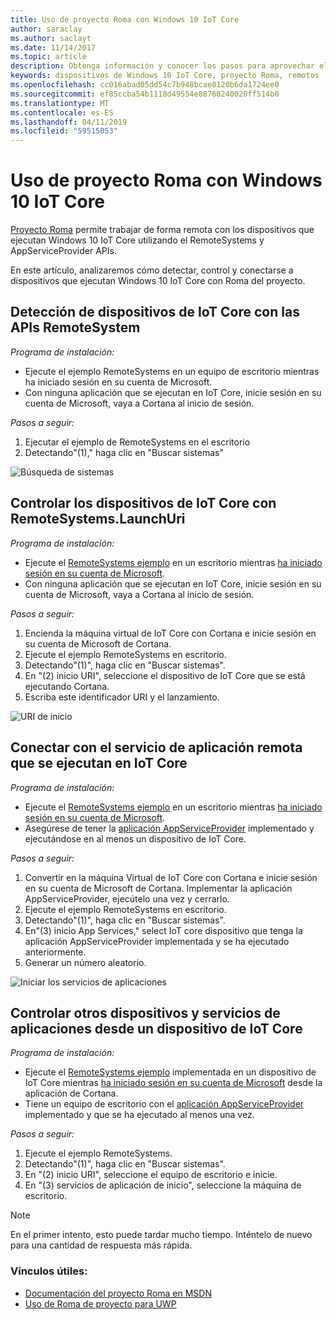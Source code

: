 ```yaml
---
title: Uso de proyecto Roma con Windows 10 IoT Core
author: saraclay
ms.author: saclayt
ms.date: 11/14/2017
ms.topic: article
description: Obtenga información y conocer los pasos para aprovechar el dispositivo Windows IoT en el mercado.
keywords: dispositivos de Windows 10 IoT Core, proyecto Roma, remotos
ms.openlocfilehash: cc016abad05dd54c7b948bcae8120b6da1724ee0
ms.sourcegitcommit: ef85ccba54b1118d49554e88768240020ff514b0
ms.translationtype: MT
ms.contentlocale: es-ES
ms.lasthandoff: 04/11/2019
ms.locfileid: "59515053"
---
```

# <a name="using-project-rome-with-windows-10-iot-core"></a>Uso de proyecto Roma con Windows 10 IoT Core 
 
[Proyecto Roma](https://developer.microsoft.com/en-us/windows/project-rome) permite trabajar de forma remota con los dispositivos que ejecutan Windows 10 IoT Core utilizando el RemoteSystems y AppServiceProvider APIs. 
 
En este artículo, analizaremos cómo detectar, control y conectarse a dispositivos que ejecutan Windows 10 IoT Core con Roma del proyecto.  
 
## <a name="discovering-iot-core-devices-with-the-remotesystem-apis"></a>Detección de dispositivos de IoT Core con las APIs RemoteSystem 
 
_Programa de instalación:_
* Ejecute el ejemplo RemoteSystems en un equipo de escritorio mientras ha iniciado sesión en su cuenta de Microsoft.  
* Con ninguna aplicación que se ejecutan en IoT Core, inicie sesión en su cuenta de Microsoft, vaya a Cortana al inicio de sesión. 
 
_Pasos a seguir:_
1. Ejecutar el ejemplo de RemoteSystems en el escritorio 
2. Detectando"(1)," haga clic en "Buscar sistemas" 

![Búsqueda de sistemas](../media/ProjectRome/SearchForSystems.gif)
 
## <a name="control-iot-core-devices-with-remotesystemslaunchuri"></a>Controlar los dispositivos de IoT Core con RemoteSystems.LaunchUri 
 
_Programa de instalación:_
* Ejecute el [RemoteSystems ejemplo](https://github.com/Microsoft/Windows-universal-samples/tree/dev/Samples/RemoteSystems) en un escritorio mientras [ha iniciado sesión en su cuenta de Microsoft](https://github.com/Microsoft/Windows-universal-samples/tree/master/Samples/WebAccountManagement).
* Con ninguna aplicación que se ejecutan en IoT Core, inicie sesión en su cuenta de Microsoft, vaya a Cortana al inicio de sesión. 
 
_Pasos a seguir:_
1. Encienda la máquina virtual de IoT Core con Cortana e inicie sesión en su cuenta de Microsoft de Cortana. 
2. Ejecute el ejemplo RemoteSystems en escritorio. 
3. Detectando"(1)", haga clic en "Buscar sistemas". 
4. En "(2) inicio URI", seleccione el dispositivo de IoT Core que se está ejecutando Cortana. 
5. Escriba este identificador URI y el lanzamiento. 

![URI de inicio](../media/ProjectRome/LaunchURI.gif)

## <a name="connecting-to-the-remote-app-service-running-on-iot-core"></a>Conectar con el servicio de aplicación remota que se ejecutan en IoT Core 
_Programa de instalación:_
* Ejecute el [RemoteSystems ejemplo](https://github.com/Microsoft/Windows-universal-samples/tree/dev/Samples/RemoteSystems) en un escritorio mientras [ha iniciado sesión en su cuenta de Microsoft](https://github.com/Microsoft/Windows-universal-samples/tree/master/Samples/WebAccountManagement). 
* Asegúrese de tener la [aplicación AppServiceProvider](https://github.com/Microsoft/Windows-universal-samples/tree/dev/Samples/AppServices) implementado y ejecutándose en al menos un dispositivo de IoT Core. 
 
_Pasos a seguir:_
1. Convertir en la máquina Virtual de IoT Core con Cortana e inicie sesión en su cuenta de Microsoft de Cortana. Implementar la aplicación AppServiceProvider, ejecútelo una vez y cerrarlo. 
2. Ejecute el ejemplo RemoteSystems en escritorio. 
3. Detectando"(1)", haga clic en "Buscar sistemas". 
4. En"(3) inicio App Services," select IoT core dispositivo que tenga la aplicación AppServiceProvider implementada y se ha ejecutado anteriormente. 
5. Generar un número aleatorio.  

![Iniciar los servicios de aplicaciones](../media/ProjectRome/LaunchAppServices.gif)
 
## <a name="controlling-other-devices-and-app-services-from-an-iot-core-device"></a>Controlar otros dispositivos y servicios de aplicaciones desde un dispositivo de IoT Core 

_Programa de instalación:_
* Ejecute el [RemoteSystems ejemplo](https://github.com/Microsoft/Windows-universal-samples/tree/dev/Samples/RemoteSystems) implementada en un dispositivo de IoT Core mientras [ha iniciado sesión en su cuenta de Microsoft](https://github.com/Microsoft/Windows-universal-samples/tree/master/Samples/WebAccountManagement) desde la aplicación de Cortana. 
* Tiene un equipo de escritorio con el [aplicación AppServiceProvider](https://github.com/Microsoft/Windows-universal-samples/tree/dev/Samples/AppServices) implementado y que se ha ejecutado al menos una vez. 
 
_Pasos a seguir:_
1. Ejecute el ejemplo RemoteSystems. 
2. Detectando"(1)", haga clic en "Buscar sistemas". 
3. En "(2) inicio URI", seleccione el equipo de escritorio e inicie. 
4. En "(3) servicios de aplicación de inicio", seleccione la máquina de escritorio.  
 
> [!NOTE] 
> En el primer intento, esto puede tardar mucho tiempo. Inténtelo de nuevo para una cantidad de respuesta más rápida. 
 
### <a name="helpful-links"></a>Vínculos útiles: 
* [Documentación del proyecto Roma en MSDN](https://developer.microsoft.com/en-us/windows/project-rome )
* [Uso de Roma de proyecto para UWP](https://docs.microsoft.com/windows/uwp/launch-resume/connected-apps-and-devices )
 
